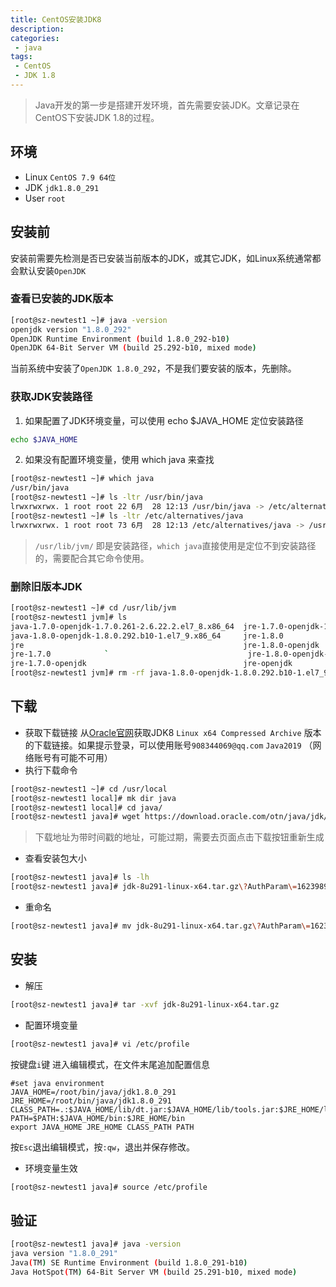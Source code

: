 ```yaml
---
title: CentOS安装JDK8
description: 
categories:
 - java
tags:
 - CentOS
 - JDK 1.8
---
```


> Java开发的第一步是搭建开发环境，首先需要安装JDK。文章记录在CentOS下安装JDK 1.8的过程。

<!-- more -->
## 环境
* Linux `CentOS 7.9 64位`
* JDK `jdk1.8.0_291`
* User `root`

## 安装前
安装前需要先检测是否已安装当前版本的JDK，或其它JDK，如Linux系统通常都会默认安装`OpenJDK`
### 查看已安装的JDK版本
```sh
[root@sz-newtest1 ~]# java -version
openjdk version "1.8.0_292"
OpenJDK Runtime Environment (build 1.8.0_292-b10)
OpenJDK 64-Bit Server VM (build 25.292-b10, mixed mode)
```
当前系统中安装了`OpenJDK 1.8.0_292`，不是我们要安装的版本，先删除。
### 获取JDK安装路径
1. 如果配置了JDK环境变量，可以使用 echo $JAVA_HOME 定位安装路径
```sh
echo $JAVA_HOME
```
2. 如果没有配置环境变量，使用 which java 来查找
```sh
[root@sz-newtest1 ~]# which java
/usr/bin/java
[root@sz-newtest1 ~]# ls -ltr /usr/bin/java
lrwxrwxrwx. 1 root root 22 6月  28 12:13 /usr/bin/java -> /etc/alternatives/java
[root@sz-newtest1 ~]# ls -ltr /etc/alternatives/java
lrwxrwxrwx. 1 root root 73 6月  28 12:13 /etc/alternatives/java -> /usr/lib/jvm/java-1.8.0-openjdk-1.8.0.292.b10-1.el7_9.x86_64/jre/bin/java
```
> `/usr/lib/jvm/` 即是安装路径，`which java`直接使用是定位不到安装路径的，需要配合其它命令使用。
### 删除旧版本JDK
```sh
[root@sz-newtest1 ~]# cd /usr/lib/jvm
[root@sz-newtest1 jvm]# ls
java-1.7.0-openjdk-1.7.0.261-2.6.22.2.el7_8.x86_64  jre-1.7.0-openjdk-1.7.0.261-2.6.22.2.el7_8.x86_64
java-1.8.0-openjdk-1.8.0.292.b10-1.el7_9.x86_64     jre-1.8.0
jre                                                 jre-1.8.0-openjdk
jre-1.7.0            `                               jre-1.8.0-openjdk-1.8.0.292.b10-1.el7_9.x86_64
jre-1.7.0-openjdk                                   jre-openjdk
[root@sz-newtest1 jvm]# rm -rf java-1.8.0-openjdk-1.8.0.292.b10-1.el7_9.x86_64/
```
## 下载
* 获取下载链接
从[Oracle官网](https://www.oracle.com/java/technologies/javase/javase-jdk8-downloads.html)获取JDK8 `Linux x64 Compressed Archive` 版本的下载链接。如果提示登录，可以使用账号`908344069@qq.com` `Java2019` （网络账号有可能不可用）
* 执行下载命令
```sh
[root@sz-newtest1 ~]# cd /usr/local
[root@sz-newtest1 local]# mk dir java
[root@sz-newtest1 local]# cd java/
[root@sz-newtest1 java]# wget https://download.oracle.com/otn/java/jdk/8u291-b10/d7fc238d0cbf4b0dac67be84580cfb4b/jdk-8u291-li23989297_7ff18f9e0311551781e2bf448174efd4
```
> 下载地址为带时间戳的地址，可能过期，需要去页面点击下载按钮重新生成
* 查看安装包大小
```sh
[root@sz-newtest1 java]# ls -lh
[root@sz-newtest1 java]# jdk-8u291-linux-x64.tar.gz\?AuthParam\=1623989297_7ff18f9e0311551781e2bf448174efd4
```
* 重命名
```sh
[root@sz-newtest1 java]# mv jdk-8u291-linux-x64.tar.gz\?AuthParam\=1623989297_7ff18f9e0311551781e2bf448174efd4 jdk-8u291-linux-x64.tar.gz
```
## 安装
* 解压
```sh
[root@sz-newtest1 java]# tar -xvf jdk-8u291-linux-x64.tar.gz
```
* 配置环境变量
```sh
[root@sz-newtest1 java]# vi /etc/profile
```
按键盘`i`键 进入编辑模式，在文件末尾追加配置信息
```
#set java environment
JAVA_HOME=/root/bin/java/jdk1.8.0_291
JRE_HOME=/root/bin/java/jdk1.8.0_291
CLASS_PATH=.:$JAVA_HOME/lib/dt.jar:$JAVA_HOME/lib/tools.jar:$JRE_HOME/lib
PATH=$PATH:$JAVA_HOME/bin:$JRE_HOME/bin
export JAVA_HOME JRE_HOME CLASS_PATH PATH
```
按`Esc`退出编辑模式，按`:qw`，退出并保存修改。
* 环境变量生效
```sh
[root@sz-newtest1 java]# source /etc/profile
```
## 验证
```sh
[root@sz-newtest1 java]# java -version
java version "1.8.0_291"
Java(TM) SE Runtime Environment (build 1.8.0_291-b10)
Java HotSpot(TM) 64-Bit Server VM (build 25.291-b10, mixed mode)
```
